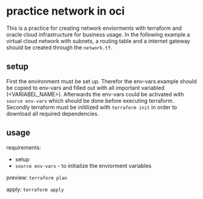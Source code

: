 # practice network in oci

This is a practice for creating network enviorments with terraform and oracle cloud infrastructure for business usage. In the following example a virtual cloud network with subnets, a routing table and a internet gateway should be created through the `network.tf`. 

## setup

First the environment must be set up. Therefor the env-vars.example should be copied to env-vars and filled out with all important variabled (<VARIABEL_NAME>). Afterwards the env-vars could be activated with `source env-vars` which should be done before executing terraform.
Secondly terraform must be initilized with `terraform init` in order to download all required dependencies.

## usage

requirements: 

- setup
- `source env-vars` - to initialize the enviorment variables

preview: `terraform plan`

apply: `terraform apply`
